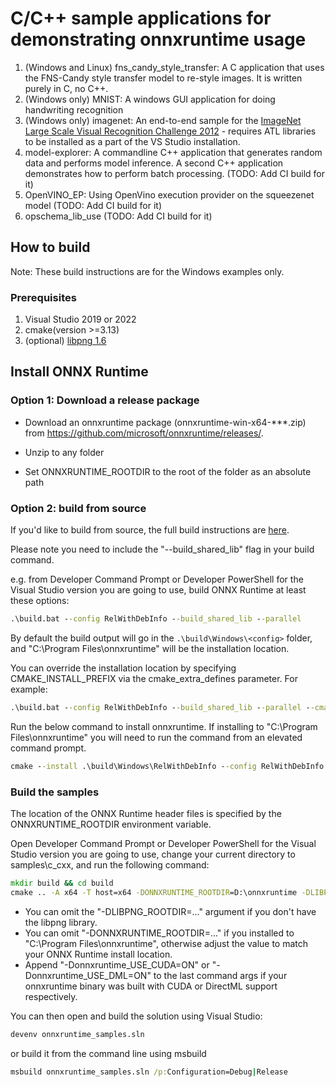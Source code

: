 # C/C++ sample applications for demonstrating onnxruntime usage

1. (Windows and Linux) fns_candy_style_transfer: A C application that uses the FNS-Candy style transfer model to re-style images. It is written purely in C, no C++.
2. (Windows only) MNIST: A windows GUI application for doing handwriting recognition
3. (Windows only) imagenet: An end-to-end sample for the [ImageNet Large Scale Visual Recognition Challenge 2012](http://www.image-net.org/challenges/LSVRC/2012/) - requires ATL libraries to be installed as a part of the VS Studio installation.
4. model-explorer: A commandline C++ application that generates random data and performs model inference. A second C++ application demonstrates how to perform batch processing. (TODO: Add CI build for it)
5. OpenVINO_EP: Using OpenVino execution provider on the squeezenet model (TODO: Add CI build for it)
6. opschema_lib_use (TODO: Add CI build for it)

## How to build

Note: These build instructions are for the Windows examples only.

### Prerequisites

1. Visual Studio 2019 or 2022
2. cmake(version >=3.13)
3. (optional) [libpng 1.6](https://libpng.sourceforge.io/)

## Install ONNX Runtime

### Option 1: Download a release package

* Download an onnxruntime package (onnxruntime-win-x64-\*\*\*.zip) from https://github.com/microsoft/onnxruntime/releases/.

* Unzip to any folder

* Set ONNXRUNTIME_ROOTDIR to the root of the folder as an absolute path

### Option 2: build from source

If you'd like to build from source, the full build instructions are [here](https://www.onnxruntime.ai/docs/build/).

Please note you need to include the "--build_shared_lib" flag in your build command. 

e.g. from Developer Command Prompt or Developer PowerShell for the Visual Studio version you are going to use,
build ONNX Runtime at least these options:

```bat
.\build.bat --config RelWithDebInfo --build_shared_lib --parallel
```

By default the build output will go in the `.\build\Windows\<config>` folder, and
"C:\Program Files\onnxruntime" will be the installation location.

You can override the installation location by specifying CMAKE_INSTALL_PREFIX via the cmake_extra_defines parameter. For example:

```bat
.\build.bat --config RelWithDebInfo --build_shared_lib --parallel --cmake_extra_defines CMAKE_INSTALL_PREFIX=D:\onnxruntime
```

Run the below command to install onnxruntime. If installing to "C:\Program Files\onnxruntime" you will need to run the command from an elevated command prompt.

```bat
cmake --install .\build\Windows\RelWithDebInfo --config RelWithDebInfo
```

### Build the samples

The location of the ONNX Runtime header files is specified by the ONNXRUNTIME_ROOTDIR environment variable.

Open Developer Command Prompt or Developer PowerShell for the Visual Studio version you are going to use, change your current directory to samples\c_cxx, and run the following command:

```bat
mkdir build && cd build
cmake .. -A x64 -T host=x64 -DONNXRUNTIME_ROOTDIR=D:\onnxruntime -DLIBPNG_ROOTDIR=C:\path\to\your\libpng\binary
```

* You can omit the "-DLIBPNG_ROOTDIR=..." argument if you don't have the libpng library.
* You can omit "-DONNXRUNTIME_ROOTDIR=..." if you installed to "C:\Program Files\onnxruntime", otherwise adjust the value to match your ONNX Runtime install location.
* Append "-Donnxruntime_USE_CUDA=ON" or "-Donnxruntime_USE_DML=ON" to the last command args if your onnxruntime binary was built with CUDA or DirectML support respectively.

You can then open and build the solution using Visual Studio:

```bat
devenv onnxruntime_samples.sln
```

or build it from the command line using msbuild

```bat
msbuild onnxruntime_samples.sln /p:Configuration=Debug|Release
```

